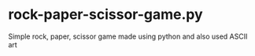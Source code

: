 # rock-paper-scissor-game.py
Simple rock, paper, scissor game made using python and also used ASCII art 
